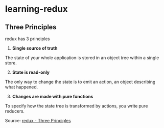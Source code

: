 # learning-redux

## Three Principles

redux has 3 principles

1. **Single source of truth**

The state of your whole application is stored in an object tree within a single store.

2. **State is read-only**

The only way to change the state is to emit an action, an object describing what happened.

3. **Changes are made with pure functions**

To specify how the state tree is transformed by actions, you write pure reducers.


Source: [redux - Three Principles](https://redux.js.org/introduction/three-principles/)





